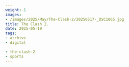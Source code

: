 ```yaml
---
weight: 1
images:
- /images/2025/May/The-Clash-2/20250517-_DSC1065.jpg
title: The Clash 2.
date: 2025-05-19
tags:
- archive
- digital

- the-clash-2
- sports
---
```


